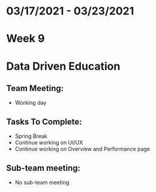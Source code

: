 # 03/17/2021 - 03/23/2021
# Week 9
# Data Driven Education

## Team Meeting:
 - Working day
 
  
## Tasks To Complete:
  - Spring Break
  - Continue working on UI/UX
  - Continue working on Overview and Performance page

  
## Sub-team meeting:
  - No sub-team meeting
